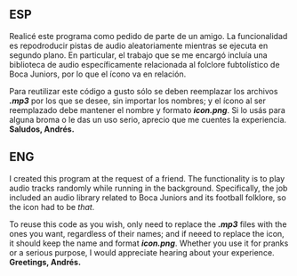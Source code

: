 ## ESP
Realicé este programa como pedido de parte de un amigo. La funcionalidad es repodroducir pistas de audio aleatoriamente mientras se ejecuta en segundo plano.
En particular, el trabajo que se me encargó incluía una biblioteca de audio específicamente relacionada al folclore fubtolístico de Boca Juniors, por lo que el ícono va en relación.

Para reutilizar este código a gusto sólo se deben reemplazar los archivos ***.mp3*** por los que se desee, sin importar los nombres; y el ícono al ser reemplazado debe mantener el nombre y formato ***icon.png***.
Si lo usás para alguna broma o le das un uso serio, aprecio que me cuentes la experiencia.
**Saludos, Andrés.**

## ENG
I created this program at the request of a friend. The functionality is to play audio tracks randomly while running in the background.
Specifically, the job included an audio library related to Boca Juniors and its football folklore, so the icon had to be *that*.

To reuse this code as you wish, only need to replace the ***.mp3*** files with the ones you want, regardless of their names; and if neeed to replace the icon, it should keep the name and format ***icon.png***.
Whether you use it for pranks or a serious purpose, I would appreciate hearing about your experience.
**Greetings, Andrés.**